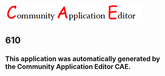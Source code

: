 ![CAE](https://github.com/patricia-cae/CAE-Deployment-Temp/blob/master/img/logo.png)  

610
===================


This application was automatically generated by the Community Application Editor CAE.  
---------------
